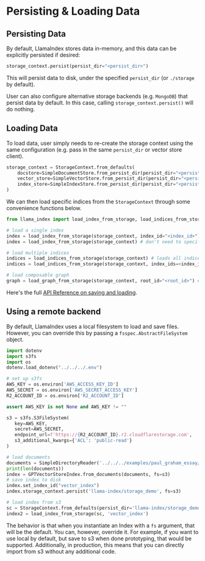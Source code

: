 # Persisting & Loading Data

## Persisting Data
By default, LlamaIndex stores data in-memory, and this data can be explicitly persisted if desired:
```python
storage_context.persist(persist_dir="<persist_dir>")
```
This will persist data to disk, under the specified `persist_dir` (or `./storage` by default).

User can also configure alternative storage backends (e.g. `MongoDB`) that persist data by default.
In this case, calling `storage_context.persist()` will do nothing.

## Loading Data
To load data, user simply needs to re-create the storage context using the same configuration (e.g. pass in the same `persist_dir` or vector store client).

```python
storage_context = StorageContext.from_defaults(
    docstore=SimpleDocumentStore.from_persist_dir(persist_dir="<persist_dir>"),
    vector_store=SimpleVectorStore.from_persist_dir(persist_dir="<persist_dir>"),
    index_store=SimpleIndexStore.from_persist_dir(persist_dir="<persist_dir>"),
)
```

We can then load specific indices from the `StorageContext` through some convenience functions below.


```python
from llama_index import load_index_from_storage, load_indices_from_storage, load_graph_from_storage

# load a single index
index = load_index_from_storage(storage_context, index_id="<index_id>") # need to specify index_id if it's ambiguous
index = load_index_from_storage(storage_context) # don't need to specify index_id if there's only one index in storage context

# load multiple indices
indices = load_indices_from_storage(storage_context) # loads all indices
indices = load_indices_from_storage(storage_context, index_ids=<index_ids>) # loads specific indices

# load composable graph
graph = load_graph_from_storage(storage_context, root_id="<root_id>") # loads graph with the specified root_id

```

Here's the full [API Reference on saving and loading](/reference/storage/indices_save_load.rst).

## Using a remote backend

By default, LlamaIndex uses a local filesystem to load and save files. However, you can override this by passing a `fsspec.AbstractFileSystem` object.

```python
import dotenv
import s3fs
import os
dotenv.load_dotenv("../../../.env")

# set up s3fs
AWS_KEY = os.environ['AWS_ACCESS_KEY_ID']
AWS_SECRET = os.environ['AWS_SECRET_ACCESS_KEY']
R2_ACCOUNT_ID = os.environ['R2_ACCOUNT_ID']

assert AWS_KEY is not None and AWS_KEY != ""

s3 = s3fs.S3FileSystem(
   key=AWS_KEY,
   secret=AWS_SECRET,
   endpoint_url=f'https://{R2_ACCOUNT_ID}.r2.cloudflarestorage.com',
   s3_additional_kwargs={'ACL': 'public-read'}
)

# load documents
documents = SimpleDirectoryReader('../../../examples/paul_graham_essay/data/').load_data()
print(len(documents))
index = GPTVectorStoreIndex.from_documents(documents, fs=s3)
# save index to disk
index.set_index_id("vector_index")
index.storage_context.persist('llama-index/storage_demo', fs=s3)

# load index from s3
sc = StorageContext.from_defaults(persist_dir='llama-index/storage_demo', fs=s3)
index2 = load_index_from_storage(sc, 'vector_index')
```

The behavior is that when you instantiate an Index with a `fs` argument, that will be the default. You can, however, override it. For example, if you want to use local by default, but save to s3 when done prototyping, that would be supported. Additionally, in production, this means that you can directly import from s3 without any additional code.